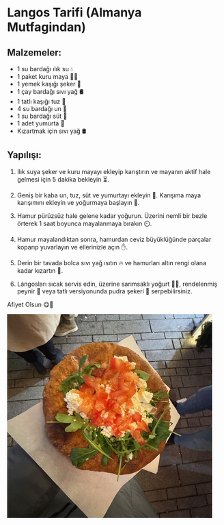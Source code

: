 # Langos Tarifi (Almanya Mutfagindan)

## **Malzemeler:**

- 1 su bardağı ılık su 💧
- 1 paket kuru maya 🧑‍🍳
- 1 yemek kaşığı şeker 🍯
- 1 çay bardağı sıvı yağ 🛢️
- 1 tatlı kaşığı tuz 🧂
- 4 su bardağı un 🌾
- 1 su bardağı süt 🥛
- 1 adet yumurta 🥚
- Kızartmak için sıvı yağ 🛢️

  
## **Yapılışı:**

1. Ilık suya şeker ve kuru mayayı ekleyip karıştırın ve mayanın aktif hale gelmesi için 5 dakika bekleyin ⏳.

2. Geniş bir kaba un, tuz, süt ve yumurtayı ekleyin 🥣. Karışıma maya karışımını ekleyin ve yoğurmaya başlayın 👐.

3. Hamur pürüzsüz hale gelene kadar yoğurun. Üzerini nemli bir bezle örterek 1 saat boyunca mayalanmaya bırakın ⏲️.

4. Hamur mayalandıktan sonra, hamurdan ceviz büyüklüğünde parçalar koparıp yuvarlayın ve ellerinizle açın ✋.

5. Derin bir tavada bolca sıvı yağ ısıtın 🔥 ve hamurları altın rengi olana kadar kızartın 🍳.

6. Lángosları sıcak servis edin, üzerine sarımsaklı yoğurt 🧄🥣, rendelenmiş peynir 🧀 veya tatlı versiyonunda pudra şekeri 🍩 serpebilirsiniz.

Afiyet Olsun 😋🍴


![langos](./images/langos.JPG)
